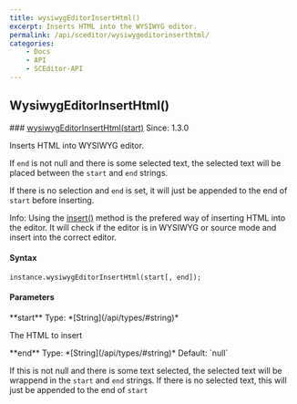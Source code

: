 ```yaml
---
title: wysiwygEditorInsertHtml()
excerpt: Inserts HTML into the WYSIWYG editor.
permalink: /api/sceditor/wysiwygeditorinserthtml/
categories:
    - Docs
    - API
    - SCEditor-API
---
```

## WysiwygEditorInsertHtml()

<article class="api method" markdown="1">
### <a id="wysiwygEditorInsertHtml" href="#wysiwygEditorInsertHtml">wysiwygEditorInsertHtml(start)</a> <span class="since">Since: 1.3.0</span>

Inserts HTML into WYSIWYG editor.

If `end` is not null and there is some selected text, the selected text will be placed between the `start` and `end` strings.

If there is no selection and `end` is set, it will just be appended to the end of `start` before inserting.

<span class="Label Label--info">Info:</span> Using the [insert()](/api/sceditor/insert/) method is the prefered way of inserting HTML into the editor. It will check if the editor is in WYSIWYG or source mode and insert into the correct editor.


#### Syntax

    instance.wysiwygEditorInsertHtml(start[, end]);

#### Parameters

<div class="parameters">
<div class="parameter" markdown="1">
**start**  
Type: *[String](/api/types/#string)*

The HTML to insert
</div>

<div class="parameter" markdown="1">
**end**  
Type: *[String](/api/types/#string)*  
Default: `null`

If this is not null and there is some text selected, the selected text will be wrappend in the `start` and `end` strings. If there is no selected text, this will just be appended to the end of `start`
</div>
</div>
</article>

